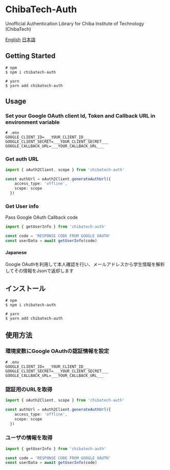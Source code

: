 # ChibaTech-Auth
Unofficial Authentication Library for Chiba Institute of Technology (ChibaTech)

[English](#getting-started) [日本語](#インストール)

## Getting Started
```shell
# npm
$ npm i chibatech-auth

# yarn
$ yarn add chibatech-auth
```

## Usage
### Set your Google OAuth client Id, Token and Callback URL in environment variable
```
# .env
GOOGLE_CLIENT_ID=___YOUR_CLIENT_ID___
GOOGLE_CLIENT_SECRET=___YOUR_CLIENT_SECRET___
GOOGLE_CALLBACK_URL=___YOUR_CALLBACK_URL___
```

### Get auth URL
```typescript
import { oAuth2Client, scope } from 'chibatech-auth'

const authUrl = oAuth2Client.generateAuthUrl({
    access_type: 'offline',
    scope: scope
  })
```

### Get User info
Pass  Google OAuth Callback code
```typescript
import { getUserInfo } from 'chibatech-auth'

const code = 'RESPONSE CODE FROM GOOGLE OAUTH'
const userData = await getUserInfo(code)
```


#### Japanese
Google OAuthを利用して本人確認を行い、メールアドレスから学生情報を解析してその情報をJsonで返却します

## インストール
```shell
# npm
$ npm i chibatech-auth

# yarn
$ yarn add chibatech-auth
```

## 使用方法
### 環境変数にGoogle OAuthの認証情報を設定
```
# .env
GOOGLE_CLIENT_ID=___YOUR_CLIENT_ID___
GOOGLE_CLIENT_SECRET=___YOUR_CLIENT_SECRET___
GOOGLE_CALLBACK_URL=___YOUR_CALLBACK_URL___
```

### 認証用のURLを取得
```typescript
import { oAuth2Client, scope } from 'chibatech-auth'

const authUrl = oAuth2Client.generateAuthUrl({
    access_type: 'offline',
    scope: scope
  })
```

### ユーザの情報を取得
```typescript
import { getUserInfo } from 'chibatech-auth'

const code = 'RESPONSE CODE FROM GOOGLE OAUTH'
const userData = await getUserInfo(code)
```